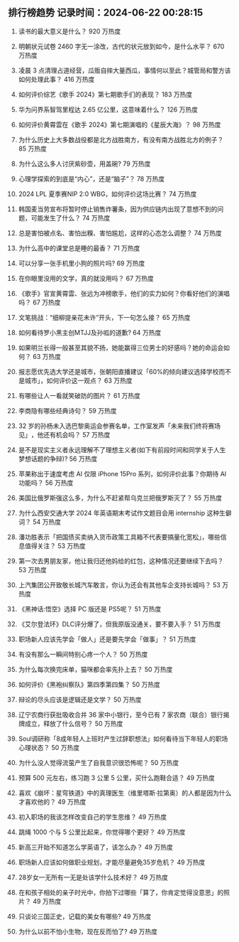 
## 排行榜趋势 记录时间：2024-06-22 00:28:15
  
  1. 读书的最大意义是什么？ 920 万热度
    
  2. 明朝状元试卷 2460 字无一涂改，古代的状元放到如今，是什么水平？ 670 万热度
    
  3. 凌晨 3 点清理占道经营，瓜贩自摔大量西瓜，事情何以至此？城管局和警方该如何处理此事？ 416 万热度
    
  4. 如何评价综艺《歌手 2024》第七期歌手们的表现？ 183 万热度
    
  5. 华为问界系智驾里程达 2.65 亿公里，这意味着什么？ 126 万热度
    
  6. 如何评价黄霄雲在《歌手 2024》第七期演唱的《星辰大海》？ 98 万热度
    
  7. 为什么历史上大多数战役都是北方战胜南方，有没有南方战胜北方的例子？ 85 万热度
    
  8. 为什么这么多人讨厌紫砂壶，用盖碗? 79 万热度
    
  9. 心理学探索的到底是“内心”，还是“脑子”？ 78 万热度
    
  10. 2024 LPL 夏季赛NIP 2:0 WBG，如何评价这场比赛？ 74 万热度
    
  11. 韩国麦当劳宣布将暂时停止销售炸薯条，因为供应链内出现了意想不到的问题，可能发生了什么？ 74 万热度
    
  12. 总是害怕被点名、害怕出糗、害怕尴尬，这样的心态怎么调整？ 74 万热度
    
  13. 为什么高中的课堂总是睡的最香？ 71 万热度
    
  14. 可以分享一张手机里小狗的照片吗? 69 万热度
    
  15. 在你眼里没用的文学，真的就没用吗？ 67 万热度
    
  16. 《歌手》官宣黄霄雲、张远为冲榜歌手，他们的实力如何？你看好他们的演唱吗？ 67 万热度
    
  17. 文笔挑战：“细柳提亲花未许”开头，下一句怎么接？ 65 万热度
    
  18. 如何看待罗小黑主创MTJJ及孙呱的道歉? 64 万热度
    
  19. 如果明兰长得一般甚至其貌不扬，她能赢得三位男士的好感吗？她的命运会如何？ 63 万热度
    
  20. 报志愿优先选大学还是城市，张朝阳直播建议「60%的倾向建议选择学校而不是城市」，如何评价这一观点？ 63 万热度
    
  21. 有哪些让人一看就笑破防的图片？ 61 万热度
    
  22. 李商隐有哪些经典诗句？ 59 万热度
    
  23. 32 岁的孙杨未入选巴黎奥运会参赛名单，工作室发声「未来我们终将赛场见」 ​​​，他还有机会吗？ 57 万热度
    
  24. 是不是现实主义者永远理解不了理想主义者(如下有前段时间和同学关于人生梦想话题的争辩)? 56 万热度
    
  25. 苹果称出于速度考虑 AI 仅限 iPhone 15Pro 系列，如何评价此事？你期待 AI 功能吗？ 56 万热度
    
  26. 美国比俄罗斯强这么多，为什么不赶紧帮乌克兰把俄罗斯灭了？ 55 万热度
    
  27. 为什么西安交通大学 2024 年英语期末考试作文题目会用 internship 这种生僻词？ 54 万热度
    
  28. 潘功胜表示「把国债买卖纳入货币政策工具箱不代表要搞量化宽松」，哪些信息值得关注？ 53 万热度
    
  29. 第一次去男朋友家，他让我归还他妈给的红包，这种情况还要继续下去吗？ 53 万热度
    
  30. 上汽集团公开致敬长城汽车敢言，你认为还会有其他车企支持长城吗？ 53 万热度
    
  31. 《黑神话:悟空》选择 PC 版还是 PS5呢？ 51 万热度
    
  32. 《艾尔登法环》DLC评分爆了，但我原版没通关，要不要入手？ 51 万热度
    
  33. 职场新人应该先学会「做人」还是要先学会「做事」？ 51 万热度
    
  34. 有没有那么一瞬间特别心疼一个人？ 50 万热度
    
  35. 为什么每次换完床单，猫咪都会率先扑上去？ 50 万热度
    
  36. 如何评价《黑袍纠察队》第四季第四集？ 50 万热度
    
  37. 辩论的尽头应该是逻辑还是文学？ 50 万热度
    
  38. 辽宁农商行获批吸收合并 36 家中小银行，至今已有 7 家农商（联合）银行揭牌成立，释放了什么信号？ 50 万热度
    
  39. Soul调研称「8成年轻人上班时产生过辞职想法」如何看待当下年轻人的职场心理状态？ 50 万热度
    
  40. 为什么没人觉得流萤产生了自我意识很恐怖呢？ 50 万热度
    
  41. 预算 500 元左右，练习跑 3 公里 5 公里，买什么跑鞋合适？ 49 万热度
    
  42. 喜欢《崩坏：星穹铁道》中的真理医生（维里塔斯·拉第奥）的人都是因为什么才喜欢他的？ 49 万热度
    
  43. 初入职场的我该怎样改变自己的学生思维？ 49 万热度
    
  44. 跳绳 1000 个与 5 公里比起来，你觉得哪个更好？ 49 万热度
    
  45. 新高三开始不知道怎么学英语了，该怎么办？ 49 万热度
    
  46. 职场新人应该如何做职业规划，才能尽量避免35岁危机？ 49 万热度
    
  47. 28岁女一无所有一无是处该学什么技术好？ 49 万热度
    
  48. 在和孩子相处的亲子时光中，你拍下过哪些「算了，你肯定觉得没意思」的照片？ 49 万热度
    
  49. 只谈论三国正史，记载的美女有哪些? 49 万热度
    
  50. 为什么以前不怕小生物，现在反而怕了? 49 万热度
    